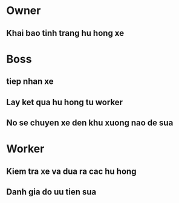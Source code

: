 # Owner
## Khai bao tinh trang hu hong xe
# Boss
## tiep nhan xe
## Lay ket qua hu hong tu worker
## No se chuyen xe den khu xuong nao de sua
# Worker
## Kiem tra xe va dua ra cac hu hong
## Danh gia do uu tien sua
